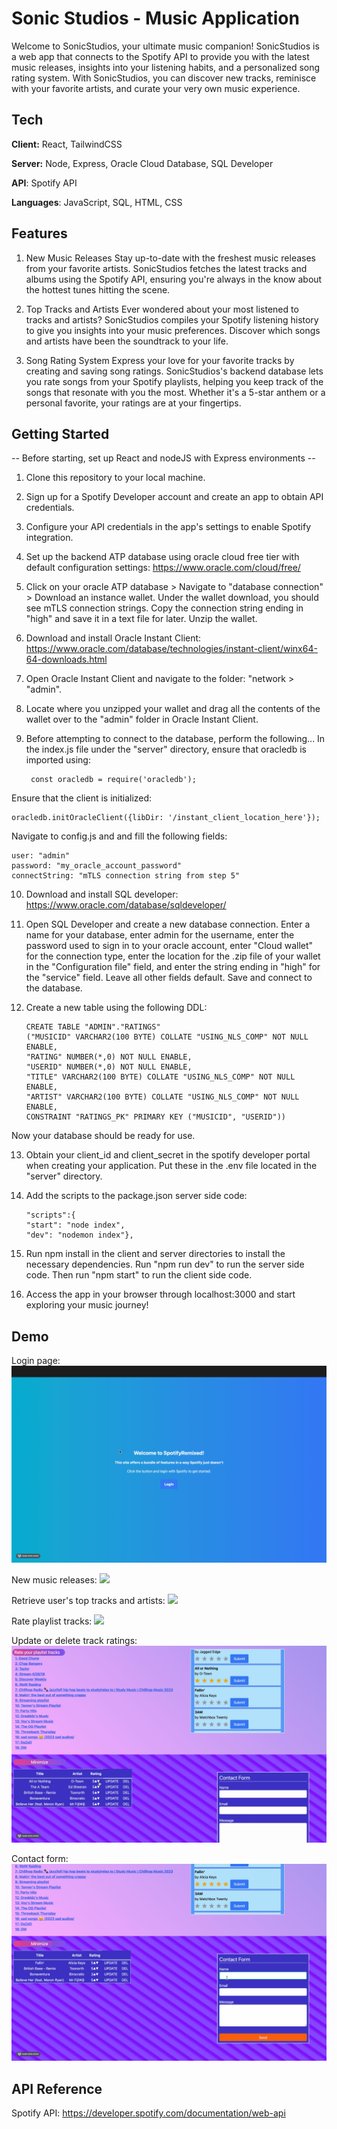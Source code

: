 
# Sonic Studios - Music Application

Welcome to SonicStudios, your ultimate music companion! SonicStudios is a web app that connects to the Spotify API to provide you with the latest music releases, insights into your listening habits, and a personalized song rating system. With SonicStudios, you can discover new tracks, reminisce with your favorite artists, and curate your very own music experience.


## Tech

**Client:** React, TailwindCSS

**Server:** Node, Express, Oracle Cloud Database, SQL Developer

**API**: Spotify API 

**Languages**: JavaScript, SQL, HTML, CSS


## Features

1. New Music Releases
Stay up-to-date with the freshest music releases from your favorite artists. SonicStudios fetches the latest tracks and albums using the Spotify API, ensuring you're always in the know about the hottest tunes hitting the scene.

2. Top Tracks and Artists
Ever wondered about your most listened to tracks and artists? SonicStudios compiles your Spotify listening history to give you insights into your music preferences. Discover which songs and artists have been the soundtrack to your life.

3. Song Rating System
Express your love for your favorite tracks by creating and saving song ratings. SonicStudios's backend database lets you rate songs from your Spotify playlists, helping you keep track of the songs that resonate with you the most. Whether it's a 5-star anthem or a personal favorite, your ratings are at your fingertips.

## Getting Started
-- Before starting, set up React and nodeJS with Express environments -- 

1. Clone this repository to your local machine.

2. Sign up for a Spotify Developer account and create an app to obtain API credentials.

3. Configure your API credentials in the app's settings to enable Spotify integration.

4. Set up the backend ATP database using oracle cloud free tier with default configuration settings: https://www.oracle.com/cloud/free/

5. Click on your oracle ATP database > Navigate to "database connection" > Download an instance wallet. Under the wallet download, you should see mTLS connection strings. Copy the connection string ending in "high" and save it in a text file for later. Unzip the wallet. 

6. Download and install Oracle Instant Client: https://www.oracle.com/database/technologies/instant-client/winx64-64-downloads.html

7. Open Oracle Instant Client and navigate to the folder: "network > "admin". 

8. Locate where you unzipped your wallet and drag all the contents of the wallet over to the "admin" folder in Oracle Instant Client. 

9. Before attempting to connect to the database, perform the following... In the index.js file under the "server" directory, ensure that oracledb is imported using:
    
        const oracledb = require('oracledb');

Ensure that the client is initialized:

    oracledb.initOracleClient({libDir: '/instant_client_location_here'});

Navigate to config.js and and fill the following fields:

    user: "admin"
    password: "my_oracle_account_password"
    connectString: "mTLS connection string from step 5"

10. Download and install SQL developer: https://www.oracle.com/database/sqldeveloper/

11. Open SQL Developer and create a new database connection. Enter a name for your database, enter admin for the username, enter the password used to sign in to your oracle account, enter "Cloud wallet" for the connection type, enter the location for the .zip file of your wallet in the "Configuration file" field, and enter the string ending in "high" for the "service" field. Leave all other fields default. Save and connect to the database. 

12. Create a new table using the following DDL: 

        CREATE TABLE "ADMIN"."RATINGS" 
        ("MUSICID" VARCHAR2(100 BYTE) COLLATE "USING_NLS_COMP" NOT NULL ENABLE, 
	    "RATING" NUMBER(*,0) NOT NULL ENABLE, 
	    "USERID" NUMBER(*,0) NOT NULL ENABLE, 
	    "TITLE" VARCHAR2(100 BYTE) COLLATE "USING_NLS_COMP" NOT NULL ENABLE, 
	    "ARTIST" VARCHAR2(100 BYTE) COLLATE "USING_NLS_COMP" NOT NULL ENABLE, 
	    CONSTRAINT "RATINGS_PK" PRIMARY KEY ("MUSICID", "USERID"))

Now your database should be ready for use. 

13. Obtain your client_id and client_secret in the spotify developer portal when creating your application. Put these in the .env file located in the "server" directory.

14. Add the scripts to the package.json server side code:       

        "scripts":{
        "start": "node index",
        "dev": "nodemon index"},

15. Run npm install in the client and server directories to install the necessary dependencies. Run "npm run dev" to run the server side code. Then run "npm start" to run the client side code.

16. Access the app in your browser through localhost:3000 and start exploring your music journey!

## Demo

Login page: ![](https://github.com/Rosandic21/MusicApplication_backend/blob/master/gifs/login.gif)

New music releases: ![](https://github.com/Rosandic21/MusicApplication_backend/blob/master/gifs/new-releases.gif)

Retrieve user's top tracks and artists: ![](https://github.com/Rosandic21/MusicApplication_backend/blob/master/gifs/top-music.gif)

Rate playlist tracks: ![](https://github.com/Rosandic21/MusicApplication_backend/blob/master/gifs/rate.gif)

Update or delete track ratings: ![](https://github.com/Rosandic21/MusicApplication_backend/blob/master/gifs/update-delete.gif)

Contact form: ![](https://github.com/Rosandic21/MusicApplication_backend/blob/master/gifs/contact.gif)


## API Reference

Spotify API:
https://developer.spotify.com/documentation/web-api

